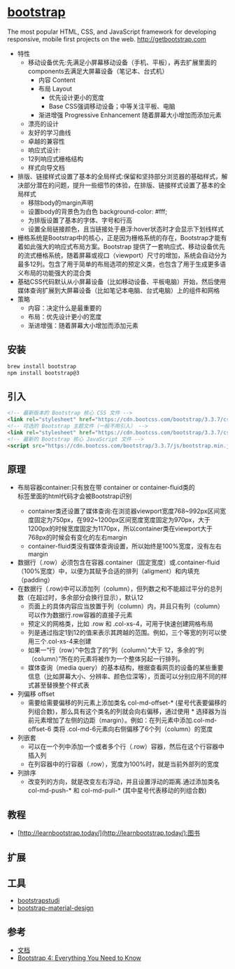# [bootstrap](https://github.com/twbs/bootstrap)

The most popular HTML, CSS, and JavaScript framework for developing responsive, mobile first projects on the web. http://getbootstrap.com

* 特性
    - 移动设备优先:先满足小屏幕移动设备（手机、平板），再去扩展里面的components去满足大屏幕设备（笔记本、台式机）
        + 内容 Content
        + 布局 Layout
            * 优先设计更小的宽度
            * Base CSS强调移动设备；中等关注平板、电脑
        + 渐进增强 Progressive Enhancement 随着屏幕大小增加而添加元素
    - 漂亮的设计
    - 友好的学习曲线
    - 卓越的兼容性
    - 响应式设计:
    - 12列响应式栅格结构
    - 样式向导文档
* 排版、链接样式设置了基本的全局样式:保留和坚持部分浏览器的基础样式，解决部分潜在的问题，提升一些细节的体验，在排版、链接样式设置了基本的全局样式
    - 移除body的margin声明
    - 设置body的背景色为白色 background-color: #fff;
    - 为排版设置了基本的字体、字号和行高
    - 设置全局链接颜色，且当链接处于悬浮:hover状态时才会显示下划线样式
* 栅格系统是Bootstrap中的核心，正是因为栅格系统的存在，Bootstrap才能有着如此强大的响应式布局方案。Bootstrap 提供了一套响应式、移动设备优先的流式栅格系统，随着屏幕或视口（viewport）尺寸的增加，系统会自动分为最多12列。包含了用于简单的布局选项的预定义类，也包含了用于生成更多语义布局的功能强大的混合类
* 基础CSS代码默认从小屏幕设备（比如移动设备、平板电脑）开始，然后使用媒体查询扩展到大屏幕设备（比如笔记本电脑、台式电脑）上的组件和网格
* 策略
    - 内容：决定什么是最重要的
    - 布局：优先设计更小的宽度
    - 渐进增强：随着屏幕大小增加而添加元素

## 安装

```sh
brew install bootstrap
npm install bootstrap@3
```

## 引入

```html
<!-- 最新版本的 Bootstrap 核心 CSS 文件 -->
<link rel="stylesheet" href="https://cdn.bootcss.com/bootstrap/3.3.7/css/bootstrap.min.css">
<!-- 可选的 Bootstrap 主题文件（一般不用引入） -->
<link rel="stylesheet" href="https://cdn.bootcss.com/bootstrap/3.3.7/css/bootstrap-theme.min.css" >
<!-- 最新的 Bootstrap 核心 JavaScript 文件 -->
<script src="https://cdn.bootcss.com/bootstrap/3.3.7/js/bootstrap.min.js"></script>
```

## 原理

* 布局容器container:只有放在带 container or container-fluid类的 <div>标签里面的html代码才会被Bootstrap识别
    - container类还设置了媒体查询:在浏览器viewport宽度768~992px区间宽度固定为750px，在992~1200px区间宽度宽度固定为970px，大于1200px的时候宽度固定为1170px，所以container类在viewport大于768px的时候会有变化的左右margin
    - container-fluid类没有媒体查询设置，所以始终是100%宽度，没有左右margin
* 数据行（.row）必须包含在容器.container（固定宽度）或.container-fluid（100%宽度）中，以便为其赋予合适的排列（aligment）和内填充（padding）
* 在数据行（.row)中可以添加列（column），但列数之和不能超过平分的总列数（在超过时，多余部分会换行显示），默认12
    - 页面上的具体内容应当放置于列（column）内，并且只有列（column）可以作为数据行.row容器的直接子元素
    - 预定义的网格类，比如 .row 和 .col-xs-4，可用于快速创建网格布局
    - 列是通过指定1到12的值来表示其跨越的范围。例如，三个等宽的列可以使用三个.col-xs-4来创建
    - 如果一“行（row）”中包含了的“列（column）”大于 12，多余的“列（column）”所在的元素将被作为一个整体另起一行排列。
    - 媒体查询（media query）的基本结构，根据查看网页的设备的某些重要信息（比如屏幕大小、分辨率、颜色位深等），页面可以分别应用不同的样式甚至替换整个样式表
* 列偏移 offset
    - 需要给需要偏移的列元素上添加类名 col-md-offset-* (星号代表要偏移的列组合数)，那么具有这个类名的列就会向右偏移，通过使用 * 选择器为当前元素增加了左侧的边距（margin）。例如：在列元素中添加.col-md-offset-6 类将 .col-md-6元素向右侧偏移了6个列（column）的宽度
* 列嵌套
    - 可以在一个列中添加一个或者多个行（.row）容器，然后在这个行容器中插入列
    - 在列容器中的行容器（.row），宽度为100%时，就是当前外部列的宽度
* 列排序
    - 改变列的方向，就是改变左右浮动，并且设置浮动的距离.通过添加类名 col-md-push-* 和 col-md-pull-* (其中星号代表移动的列组合数)

## 教程

* [http://learnbootstrap.today/](http://learnbootstrap.today/):图书

## 扩展


## 工具

* [bootstrapstudi](https://bootstrapstudio.io/)
* [bootstrap-material-design](https://github.com/FezVrasta/bootstrap-material-design)

## 参考

* [文档](http://getbootstrap.com/)
* [Bootstrap 4: Everything You Need to Know](https://medium.freecodecamp.org/bootstrap-4-everything-you-need-to-know-c750991f6784)
